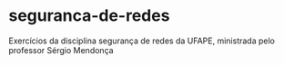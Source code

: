 # seguranca-de-redes
Exercícios da disciplina segurança de redes da UFAPE, ministrada pelo professor Sérgio Mendonça
